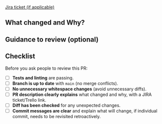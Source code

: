 [Jira ticket (if applicable)](https://dsdmoj.atlassian.net/browse/CLAIM-XXX)

## What changed and Why?

<!-- EXAMPLE, fill this in
I have added/removed/altered:
-->

## Guidance to review (optional)

<!-- Provide any useful context for the reviewer:  
- Key areas to focus on in the review
- Any known issues or limitations  
- Dependencies or related changes to consider
-->

## Checklist

Before you ask people to review this PR:

- [ ] **Tests and linting** are passing.  
- [ ] **Branch is up to date** with `main` (no merge conflicts).  
- [ ] **No unnecessary whitespace changes** (avoid unnecessary diffs).  
- [ ] **PR description clearly explains** what changed and why, with a JIRA ticket/Trello link.  
- [ ] **Diff has been checked** for any unexpected changes.  
- [ ] **Commit messages are clear** and explain what will change, if individual commit, needs to be revisited retroactively.